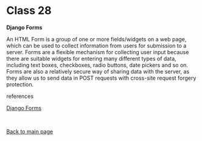 # Class 28

**Django Forms**

An HTML Form is a group of one or more fields/widgets on a web page, which can be used to collect information from users for submission to a server. Forms are a flexible mechanism for collecting user input because there are suitable widgets for entering many different types of data, including text boxes, checkboxes, radio buttons, date pickers and so on. Forms are also a relatively secure way of sharing data with the server, as they allow us to send data in POST requests with cross-site request forgery protection.


references

[Django Forms](https://developer.mozilla.org/en-US/docs/Learn/Server-side/Django/Forms)


<br>

[Back to main page](https://vadengrey.github.io/reading-notes/)